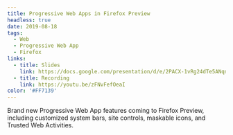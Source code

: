 ```yaml
---
title: Progressive Web Apps in Firefox Preview
headless: true
date: 2019-08-18
tags:
  - Web
  - Progressive Web App
  - Firefox
links:
  - title: Slides
    link: https://docs.google.com/presentation/d/e/2PACX-1vRg24dTe5ANqnVqVAgsy7q2QGsXW5-oBh6D9xD7j2YZ9mzMIXJEKtFYVPabdEetspEeNUlcgJaxLmdT/pub?start=false&loop=false#slide=id.gc6f9e470d_0_0
  - title: Recording
    link: https://youtu.be/zFNvFefOeaI
color: '#FF7139'
---
```


Brand new Progressive Web App features coming to Firefox Preview, including customized system bars, site controls, maskable icons, and Trusted Web Activities.
